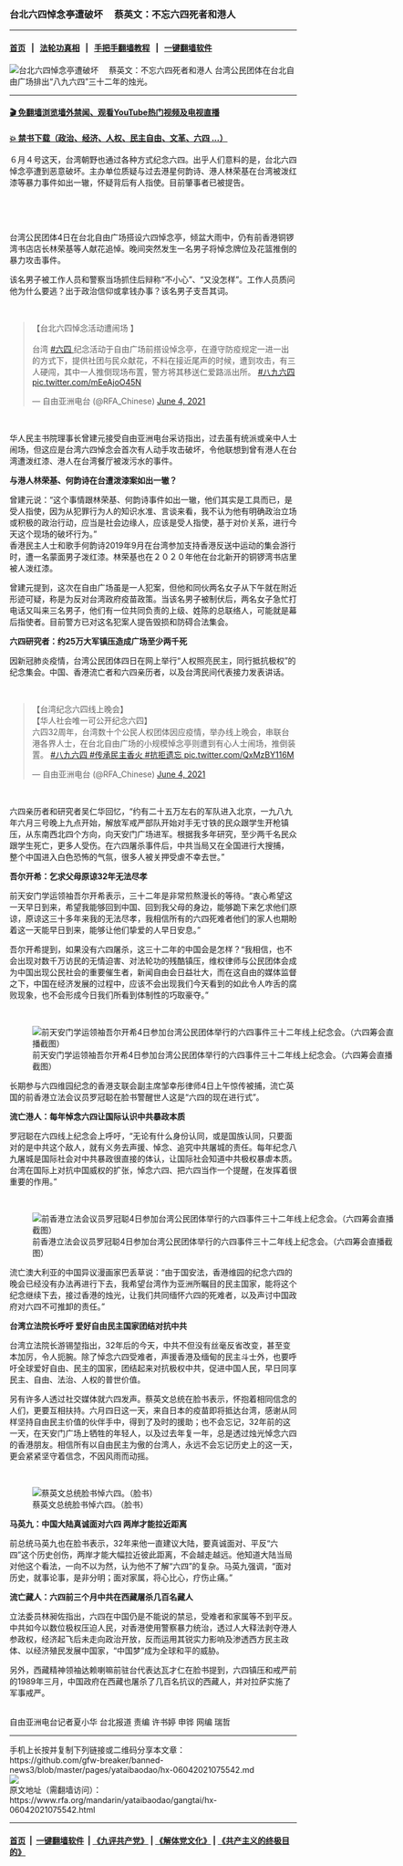 ### 台北六四悼念亭遭破坏 　蔡英文：不忘六四死者和港人
------------------------

#### [首页](https://github.com/gfw-breaker/banned-news3/blob/master/README.md) &nbsp;&nbsp;|&nbsp;&nbsp; [法轮功真相](https://github.com/begood0513/basic/blob/master/README.md)  &nbsp;&nbsp;|&nbsp;&nbsp; [手把手翻墙教程](https://github.com/gfw-breaker/guides/wiki)  &nbsp;&nbsp;|&nbsp;&nbsp; [一键翻墙软件](https://github.com/gfw-breaker/nogfw/blob/master/README.md)  



<div id="headerimg">
 <img alt="台北六四悼念亭遭破坏 　蔡英文：不忘六四死者和港人" src="https://www.rfa.org/mandarin/yataibaodao/gangtai/hx-06042021075542.html/@@images/d31365ff-0e0f-4ff9-a12f-416267d691f1.jpeg" title="台北六四悼念亭遭破坏 　蔡英文：不忘六四死者和港人"/>
 <span class="lead_image_caption">
  台湾公民团体在台北自由广场排出“八九六四”三十二年的烛光。
 </span>
 <!-- zoomattribute -->
</div>

<hr/>


#### [ 🎬  免翻墙浏览墙外禁闻、观看YouTube热门视频及电视直播](https://github.com/gfw-breaker/HelloWorld)

#### [ 💥  禁书下载（政治、经济、人权、民主自由、文革、六四 ...）](https://github.com/gfw-breaker/books/blob/master/README.md)

<div id="storytext">
 <p>
  ６月４号这天，台湾朝野也通过各种方式纪念六四。出乎人们意料的是，台北六四悼念亭遭到恶意破坏。主办单位质疑与过去港星何韵诗、港人林荣基在台湾被泼红漆等暴力事件如出一辙，怀疑背后有人指使。目前肇事者已被提告。
 </p>
 <p>
  <br/>
 </p>
 <p>
  <br/>
 </p>
 <p>
  台湾公民团体4日在台北自由广场搭设六四悼念亭，倾盆大雨中，仍有前香港铜锣湾书店店长林荣基等人献花追悼。晚间突然发生一名男子将悼念牌位及花篮推倒的暴力攻击事件。
 </p>
 <p>
  该名男子被工作人员和警察当场抓住后辩称“不小心”、“又没怎样”。工作人员质问他为什么要逃？出于政治信仰或拿钱办事？该名男子支吾其词。
 </p>
 <p>
  <br/>
 </p>
 <blockquote class="twitter-tweet">
  <p dir="ltr" lang="zh">
   【台北六四悼念活动遭闹场 】
   <br/>
   <br/>
   台湾
   <a href="https://twitter.com/hashtag/%E5%85%AD%E5%9B%9B?src=hash&amp;ref_src=twsrc%5Etfw">
    #六四
   </a>
   纪念活动于自由广场前搭设悼念亭，在遵守防疫规定一进一出的方式下，提供社团与民众献花，不料在接近尾声的时候，遭到攻击，有三人硬闯，其中一人推倒现场布置，警方将其移送仁爱路派出所。
   <a href="https://twitter.com/hashtag/%E5%85%AB%E4%B9%9D%E5%85%AD%E5%9B%9B?src=hash&amp;ref_src=twsrc%5Etfw">
    #八九六四
   </a>
   <a href="https://t.co/mEeAjoO45N">
    pic.twitter.com/mEeAjoO45N
   </a>
  </p>
  — 自由亚洲电台 (@RFA_Chinese)
  <a href="https://twitter.com/RFA_Chinese/status/1400798980099825664?ref_src=twsrc%5Etfw">
   June 4, 2021
  </a>
 </blockquote>
 <p>
 </p>
 <p>
  <br/>
 </p>
 <p>
  华人民主书院理事长曾建元接受自由亚洲电台采访指出，过去虽有统派或亲中人士闹场，但这应是台湾六四悼念会首次有人动手攻击破坏，令他联想到曾有港人在台湾遭泼红漆、港人在台湾餐厅被泼污水的事件。
  <br/>
  <strong>
  </strong>
 </p>
 <p>
  <strong>
   与港人林荣基、何韵诗在台遭泼漆案如出一辙？
  </strong>
 </p>
 <p>
  曾建元说：“这个事情跟林荣基、何韵诗事件如出一辙，他们其实是工具而已，是受人指使，因为从犯罪行为人的知识水准、言谈来看，我不认为他有明确政治立场或积极的政治行动，应当是社会边缘人，应该是受人指使，基于对价关系，进行今天这个现场的破坏行为。”
  <br/>
  香港民主人士和歌手何韵诗2019年9月在台湾参加支持香港反送中运动的集会游行时，遭一名蒙面男子泼红漆。林荣基也在２０２０年他在台北新开的铜锣湾书店里被人泼红漆。
 </p>
 <p>
  曾建元提到，这次在自由广场虽是一人犯案，但他和同伙两名女子从下午就在附近形迹可疑，称是为反对台湾政府疫苗政策。当该名男子被制伏后，两名女子急忙打电话又叫来三名男子，他们有一位共同负责的上级、姓陈的总联络人，可能就是幕后指使者。目前警方已对这名犯案人提告毁损和防碍合法集会。
 </p>
 <p>
  <strong>
   六四研究者：约25万大军镇压造成广场至少两千死
  </strong>
 </p>
 <p>
  因新冠肺炎疫情，台湾公民团体四日在网上举行“人权照亮民主，同行抵抗极权”的纪念集会。中国、香港流亡者和六四亲历者，以及台湾民间代表接力发表讲话。
 </p>
 <p>
  <br/>
 </p>
 <blockquote class="twitter-tweet">
  <p dir="ltr" lang="zh">
   【台湾纪念六四线上晚会】
   <br/>
   【华人社会唯一可公开纪念六四】
   <br/>
   六四32周年，台湾数十个公民人权团体因应疫情，举办线上晚会，串联台港各界人士，在台北自由广场的小规模悼念亭则遭到有心人士闹场，推倒装置。
   <a href="https://twitter.com/hashtag/%E5%85%AB%E4%B9%9D%E5%85%AD%E5%9B%9B?src=hash&amp;ref_src=twsrc%5Etfw">
    #八九六四
   </a>
   <a href="https://twitter.com/hashtag/%E4%BC%A0%E6%89%BF%E6%B0%91%E4%B8%BB%E9%A6%99%E7%81%AB?src=hash&amp;ref_src=twsrc%5Etfw">
    #传承民主香火
   </a>
   <a href="https://twitter.com/hashtag/%E6%8A%97%E6%8B%92%E9%81%97%E5%BF%98?src=hash&amp;ref_src=twsrc%5Etfw">
    #抗拒遗忘
   </a>
   <a href="https://t.co/QxMzBY116M">
    pic.twitter.com/QxMzBY116M
   </a>
  </p>
  — 自由亚洲电台 (@RFA_Chinese)
  <a href="https://twitter.com/RFA_Chinese/status/1400827924853362696?ref_src=twsrc%5Etfw">
   June 4, 2021
  </a>
 </blockquote>
 <p>
  <br/>
 </p>
 <p>
  六四亲历者和研究者吴仁华回忆，“约有二十五万左右的军队进入北京，一九八九年六月三号晚上九点开始，解放军戒严部队开始对手无寸铁的民众跟学生开枪镇压，从东南西北四个方向，向天安门广场进军。根据我多年研究，至少两千名民众跟学生死亡，更多人受伤。在六四屠杀事件后，中共当局又在全国进行大搜捕， 整个中国进入白色恐怖的气氛，很多人被关押受虐不幸去世。”
 </p>
 <p>
  <strong>
   吾尔开希：乞求父母原谅32年无法尽孝
  </strong>
 </p>
 <p>
  前天安门学运领袖吾尔开希表示，三十二年是非常煎熬漫长的等待。“衷心希望这一天早日到来，希望我能够回到中国、回到我父母的身边，能够跪下来乞求他们原谅，原谅这三十多年来我的无法尽孝，我相信所有的六四死难者他们的家人也期盼着这一天能早日到来，能够让他们挚爱的人早日安息。”
 </p>
 <p>
  吾尔开希提到，如果没有六四屠杀，这三十二年的中国会是怎样？“我相信，也不会出现对数千万访民的无情迫害、对法轮功的残酷镇压，维权律师与公民团体会成为中国出现公民社会的重要催生者，新闻自由会日益壮大，而在这自由的媒体监督之下，中国在经济发展的过程中，应该不会出现我们今天看到的如此令人咋舌的腐败现象，也不会形成今日我们所看到体制性的巧取豪夺。”
 </p>
 <p>
  <br/>
 </p>
 <p>
  <figure class="image-richtext image-inline captioned" style="width:640px;">
   <img alt="前天安门学运领袖吾尔开希4日参加台湾公民团体举行的六四事件三十二年线上纪念会。（六四筹会直播截图）" src="https://www.rfa.org/mandarin/yataibaodao/gangtai/hx-06042021075542.html/8.jpeg/@@images/060143e2-9423-48e6-a65f-f7d06b21e036.jpeg" title="8.jpeg"/>
   <figcaption class="image-caption">
    前天安门学运领袖吾尔开希4日参加台湾公民团体举行的六四事件三十二年线上纪念会。（六四筹会直播截图）
   </figcaption>
   <small>
   </small>
  </figure>
 </p>
 <p>
  长期参与六四维园纪念的香港支联会副主席邹幸彤律师4日上午惊传被捕，流亡英国的前香港立法会议员罗冠聪在脸书警醒世人这是“六四的现在进行式”。
  <br/>
  <strong>
  </strong>
 </p>
 <p>
  <strong>
   流亡港人：每年悼念六四让国际认识中共暴政本质
  </strong>
 </p>
 <p>
  罗冠聪在六四线上纪念会上呼吁，“无论有什么身份认同，或是国族认同，只要面对的是中共这个敌人，就有义务去声援、悼念、追究中共屠城的责任。每年纪念八九屠城是国际社会对中共暴政很直接的体认，让国际社会知道中共极权暴虐本质。台湾在国际上对抗中国威权的扩张，悼念六四、把六四当作一个提醒，在发挥着很重要的作用。”
 </p>
 <p>
  <br/>
 </p>
 <p>
  <figure class="image-richtext image-inline captioned" style="width:640px;">
   <img alt="前香港立法会议员罗冠聪4日参加台湾公民团体举行的六四事件三十二年线上纪念会。（六四筹会直播截图）" src="https://www.rfa.org/mandarin/yataibaodao/gangtai/hx-06042021075542.html/9.jpeg/@@images/36139604-249e-4fec-b731-70832f088d40.jpeg" title="9.jpeg"/>
   <figcaption class="image-caption">
    前香港立法会议员罗冠聪4日参加台湾公民团体举行的六四事件三十二年线上纪念会。（六四筹会直播截图）
   </figcaption>
   <small>
   </small>
  </figure>
 </p>
 <p>
  流亡澳大利亚的中国异议漫画家巴丢草说：“由于国安法，香港维园的纪念六四的晚会已经没有办法再进行下去，我希望台湾作为亚洲所瞩目的民主国家，能将这个纪念继续下去，接过香港的烛光，让我们共同缅怀六四的死难者，以及声讨中国政府对六四不可推卸的责任。”
 </p>
 <p>
  <strong>
   台湾立法院长呼吁 爱好自由民主国家团结对抗中共
  </strong>
 </p>
 <p>
  台湾立法院长游锡堃指出，32年后的今天，中共不但没有丝毫反省改变，甚至变本加厉，令人扼腕。除了悼念六四受难者，声援香港及缅甸的民主斗士外，也要呼吁全球爱好自由、民主的国家，团结起来对抗极权中共，促进中国人民，早日同享民主、自由、法治、人权的普世价值。
 </p>
 <p>
  另有许多人透过社交媒体就六四发声。蔡英文总统在脸书表示，怀抱着相同信念的人们，更要互相扶持。六月四日这一天，来自日本的疫苗即将抵达台湾，感谢从同样坚持自由民主价值的伙伴手中，得到了及时的援助；也不会忘记，32年前的这一天，在天安门广场上牺牲的年轻人，以及过去年复一年，总是透过烛光悼念六四的香港朋友。相信所有以自由民主为傲的台湾人，永远不会忘记历史上的这一天，更会紧紧坚守着信念，不因风雨而动摇。
  <br/>
  <strong>
  </strong>
 </p>
 <p>
  <br/>
 </p>
 <p>
  <figure class="image-richtext image-inline captioned" style="width:620px;">
   <img alt="蔡英文总统脸书悼六四。（脸书）" src="https://www.rfa.org/mandarin/yataibaodao/gangtai/hx-06042021075542.html/14.jpg/@@images/8c46ebeb-c1e4-4afe-a9af-e0287ea77d0b.jpeg" title="14.jpg"/>
   <figcaption class="image-caption">
    蔡英文总统脸书悼六四。（脸书）
   </figcaption>
   <small>
   </small>
  </figure>
 </p>
 <p>
  <strong>
   马英九：中国大陆真诚面对六四 两岸才能拉近距离
  </strong>
 </p>
 <p>
  前总统马英九也在脸书表示，32年来他一直建议大陆，要真诚面对、平反“六四”这个历史创伤，两岸才能大幅拉近彼此距离，不会越走越远。他知道大陆当局对他这个看法，一向不以为然，认为他不了解“六四”的复杂。马英九强调，“面对历史，就事论事，是非分明；面对家属，将心比心，疗伤止痛。”
 </p>
 <p>
  <strong>
   流亡藏人：六四前三个月中共在西藏屠杀几百名藏人
  </strong>
 </p>
 <p>
  立法委员林昶佐指出，六四在中国仍是不能说的禁忌，受难者和家属等不到平反。中共如今以数位极权压迫人民，对香港使用警察暴力统治，透过人大释法剥夺港人参政权，经济起飞后未走向政治开放，反而运用其锐实力影响及渗透西方民主政体、以经济殖民发展中国家，“中国梦”成为全球和平的威胁。
 </p>
 <p>
  另外，西藏精神领袖达赖喇嘛前驻台代表达瓦才仁在脸书提到，六四镇压和戒严前的1989年三月，中国政府在西藏也屠杀了几百名抗议的西藏人，并对拉萨实施了军事戒严。
 </p>
 <p>
  <br/>
  自由亚洲电台记者夏小华 台北报道 责编 许书婷 申铧 网编 瑞哲
 </p>
</div>

<hr/>
手机上长按并复制下列链接或二维码分享本文章：<br/>
https://github.com/gfw-breaker/banned-news3/blob/master/pages/yataibaodao/hx-06042021075542.md <br/>
<a href='https://github.com/gfw-breaker/banned-news3/blob/master/pages/yataibaodao/hx-06042021075542.md'><img src='https://github.com/gfw-breaker/banned-news3/blob/master/pages/yataibaodao/hx-06042021075542.md.png'/></a> <br/>
原文地址（需翻墙访问）：https://www.rfa.org/mandarin/yataibaodao/gangtai/hx-06042021075542.html


------------------------
#### [首页](https://github.com/gfw-breaker/banned-news3/blob/master/README.md) &nbsp;|&nbsp; [一键翻墙软件](https://github.com/gfw-breaker/nogfw/blob/master/README.md) &nbsp;| [《九评共产党》](https://github.com/gfw-breaker/9ping.md/blob/master/README.md#九评之一评共产党是什么) | [《解体党文化》](https://github.com/gfw-breaker/jtdwh.md/blob/master/README.md) | [《共产主义的终极目的》](https://github.com/gfw-breaker/gczydzjmd.md/blob/master/README.md)


<img src='http://gfw-breaker.win/banned-news3/pages/yataibaodao/hx-06042021075542.md' width='0px' height='0px'/>